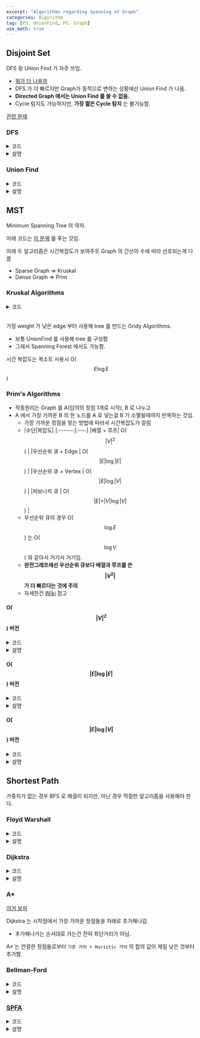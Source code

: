 ```yaml
---
excerpt: "Algorithms regarding Spanning of Graph"
categories: Algorithm
tag: [PS. UnionFind, PS. Graph]
use_math: true
---
```


## Disjoint Set

DFS 랑 Union Find 가 자주 쓰임.
+ [뭐가 더 나을까](https://stackoverflow.com/questions/28398101/union-find-or-dfs-which-one-is-better-to-find-connected-component)
+ DFS 가 더 빠르지만 Graph가 동적으로 변하는 상황에선 Union Find 가 나음.
+ __Directed Graph 에서는 Union Find 를 쓸 수 없음.__
+ Cycle 탐지도 가능하지만, __가장 짧은 Cycle 탐지__ 는 불가능함.

[관련 문제](https://www.acmicpc.net/submit/9466/40529687)

### DFS

<details> 
<summary>코드</summary> 
{% highlight c++ %}

vector<int> lines[MAX_IN];
bool stTB[MAX_IN]; bool edTB[MAX_IN];

void DFS(int cur)
{
	stTB[cur] = true;

	for (auto l : lines[cur])
	{
		if (!stTB[l])      // 방문한 노드가 아닐 때만 DFS() 를 함
			DFS(l);
		else if (!edTB[l]) // 현재 노드에서 탐색이 안끝났는데 돌아왔다면 Cyle
			;// detect
	}
	
	edTB[cur] = true;      // 현재 노드에서의 탐색 완료
}

{% endhighlight c++ %}
</details>

<details> 
<summary>설명</summary>
<div markdown="1">
<br/>

O($$N$$) 에 끝나며 정적인 그래프에서 사용가능함.

한번 Visit 한 곳은 다시 DFS 를 돌지 않기 위해 체크를 해야함.
+ Birected Graph 의 경우는 방문체크로도 충분함.
  + ```visitTB[]``` 에 시작번호를 저장해서 같은 번호를 발견하면 Cycle.
  + 하지만 아래의 방법보다 4배 이상 메모리를 먹기 때문에 사용할 이유가 딱히 없음.
+ __Directed Graph 인 경우는 Visit 된 노드가 꼭 Cycle 을 보장하지 않음__ 
  + ```DFS()``` 에서 탐색 중에 재방분 될 시 Cycle 이 됨
  + ```stTB[] == true && edTB[] == false``` 의 조건이 바로 그것
+ Cycle 을 이루는 경로가 여러개가 존재한다면 __가장 짧은 Cycle 을 탐색하는건 보장되지 않음__

</div>
</details>


### Union Find

<details> 
<summary>코드</summary> 
{% highlight c++ %}

int rootTB[MAX_IN], rankTB[MAX_IN];
void Init(int n)
{
	for(int i = 0; i <=n; i++) rootTB[i] = i;
	fill(rankTB, rankTB+n+1, 0);
}

int Find(int a)
{
	if (rootTB[a] == a) return a;
	return rootTB[a] = Find(rootTB[a]);
}

bool Union(int from, int to)
{
	from = Find(from);
	to = Find(to);
	if (from == to) return false;
	if(rankTB[to] < rankTB[from]) swap(from, to);
	if(rankTB[to] == rankTB[from]) rankTB[to]++;
	rootTB[from] = to;
	return true;
}

{% endhighlight %}
</details>

<details> 
<summary>설명</summary>
<div markdown="1">
<br/>
시간복잡도는 $$M$$ 번의 연산에서의 총 시간복잡도에 대해서 증명하고, 여기에 $$M$$ 을 나눠 ```Union()``` 연산 당 Amortized Time Complexity 를 구함.

총 시간복잡도는 아래의 두 최적화를 모두 하면 O($$\alpha(N)$$), 모두 안하면 O($$N^2$$) 가 걸림.
+ Rank Optimization
  + Rank 가 합쳐진 Tree 의 최대 깊이를 의미함.
  + Append a root of shallow tree to a root of deeper one in ```Union()```.
  + 알고리즘 특성 상 최소 이진트리의 크기를 유지하게 되어 Amortized O($$\log{\mathrm{N}}$$) 을 만듬 
+ Path Compression
  + 각 정점의 ```rootTB[]``` 는 현재 구성한 Tree 의 Root 만을 저장시키는 것.
  + 이것만 사용시 O($$M\log(N)$$) 이라함. [SE](https://cs.stackexchange.com/questions/48649/complexity-of-union-find-with-path-compression-without-rank), [Prinston 수업 PPT](https://www.cs.princeton.edu/~wayne/kleinberg-tardos/pdf/UnionFind.pdf)
+ 자세한건 [Samsung SW 블로그](https://www.secmem.org/blog/2021/04/19/Union-Find-Time-Complexity-Proof/) , [Wiki](https://en.wikipedia.org/wiki/Disjoint-set_data_structure) 참고

+ 근데 둘다 하면 오버헤드 때문에 더 느려질 가능성이 커지고, 대체로 더 빠른 Path Compression 만 적용하는 경우가 많음.

</div>
</details>


## MST

Minimum Spanning Tree 의 약자. 

아래 코드는 [이 문제](https://www.acmicpc.net/problem/1197) 를 푸는 것임.

아래 두 알고리즘은 시간복잡도가 보여주듯 Graph 의 간선의 수에 따라 선호되는게 다름
+ Sparse Graph => Kruskal
+ Dense Graph => Prim

### Kruskal Algorithms 

<details> 
<summary>코드</summary> 

{% highlight c++ %}

int main()
{
	int v, e;
	cin >> v >> e;

	for (int i = 0; i < e; i++)
	{
		int a, b, c;
		cin >> a >> b >> c;
		lines[i] = { a, b, c };
	}
	sort(lines, lines + e, [](E& a, E& b) { return a.w < b.w; });
	
	int ans = 0;
	Init(v);
	for (int i = 0; i < e; i++)
		if (Union(lines[i].a, lines[i].b))
			ans += lines[i].w;
	cout << ans;
}

{% endhighlight %} 
</details>

<br/>

가장 weight 가 낮은 edge 부터 사용해 tree 를 만드는 Gridy Algorithms.
+ 보통 UnionFind 를 사용해 tree 를 구성함
+ 그래서 Spanning Forest 에서도 가능함.

시간 복잡도는 퀵소트 사용시 O($$E\log{E}$$)


### Prim's Algorithms

+ 작동원리는 Graph 를 A(임의의 정점 1개로 시작), B 로 나누고
+ A 에서 가장 가까운 B 의 한 노드를 A 로 넣는걸 B 가 소멸될때까지 반복하는 것임.
  + 가장 가까운 정점을 찾는 방법에 따라서 시간복잡도가 갈림
  + |수단|복잡도|
   |:------:|:---:|
    |배열 + 루프| O($$\vert V \vert ^ 2 $$) |
    |우선순위 큐 + Edge   | O($$\vert E \vert \log{\vert E \vert }$$) |
    |우선순위 큐 + Vertex | O($$\vert E \vert \log{\vert V \vert }$$) |
    |피보나치 큐               | O($$\vert E \vert + \vert V \vert \log{\vert V \vert }$$)  |   
  + 우선순위 큐의 경우 O($$\log{E}$$) 는 O($$\log{V}$$) 와 같아서 거기서 거기임.
  + __완전그래프에선 우선순위 큐보다 배열과 루프를 쓴 $$\vert V^2 \vert $$ 가 더 빠르다는 것에 주의__
  + 자세한건 [Wiki](https://en.wikipedia.org/wiki/Prim%27s_algorithm#Time_complexity) 참고

#### O($$\vert V \vert ^2 $$) 버전

<details> 
<summary>코드</summary> 
{% highlight c++ %}

struct E { int d, w; };
vector<E> lines[100001]; int prim[100001]; 
bool bSelected[100001];

int main()
{
	fastio;

	int v, e;
	cin >> v >> e;
	
	for (int i = 0; i < e; i++)
	{
		int a, b, c;
		cin >> a >> b >> c;
		lines[a].push_back({ b, c });
		lines[b].push_back({ a, c });
	}
	
	fill(prim, prim + v+1, 1e9); 
	prim[1] = 0;
	
	int ans = 0;
	for (int i = 1; i <= v; i++)
	{
		int cur = -1, min_w = 1e9;
		for (int j = 1; j <= v; j++)
		{
			if (!bSelected[j] && min_w > prim[j])
			{
				cur = j; 
				min_w = prim[j];
			}
		}
		if (cur < 0) break; // not spanning
		ans += min_w;
		bSelected[cur] = true;
		for (auto& l : lines[cur])
			prim[l.d] = min(prim[l.d], l.w);
	}
	cout << ans;
}

{% endhighlight %}
</details>

<details> 
<summary>설명</summary>
<div markdown="1">
<br/>
완전 그래프에 가까울수록 큐를 쓰는 버전보다 이 버전이 더 빠름에 주의하자.
</div>
</details>

#### O($$\vert E \vert \log{\vert E \vert }$$) 버전

<details> 
<summary>코드</summary> 
{% highlight c++ %}

struct E { int d, w; };
namespace std {

	template<> struct greater<E> {
		bool operator()(const E& a, const E& b) const { return a.w > b.w; }
	};
}
vector<E> lines[100001];
bool bSelected[100001];

int main()
{
	int v, e;
	cin >> v >> e;

	int a, b, c;
	for (int i = 0; i < e; i++)
	{
		cin >> a >> b >> c;
		lines[a].push_back({ b, c });
		lines[b].push_back({ a, c });
	}
	
	int ans = 0;
	priority_queue<E, vector<E>, greater<E>> q; q.push({ 1, 0 });
	for (int i = 1; i <= v; i++)  // 최대 갯수만큼 합쳤으면 q 비우기 생략용
	{
		while (!q.empty())
		{			
			if (bSelected[q.top().d]) {   // q 에 이전 vertex 의 edge 들이 있어 필수
				q.pop(); 
				continue;
			}
			bSelected[q.top().d] = true;
			ans += q.top().w;
			for (auto& l : lines[q.top().d])
				if (!bSelected[l.d])  // 없어도 되는데 약간 느려짐
					q.push(l);
		}
		// not spanning
	}
	cout << ans;
}

{% endhighlight %}
</details>

<details> 
<summary>설명</summary>
<div markdown="1">
<br/>
Min Priority Queue 에 Edge 를 저장함
+ 선택된 vertex 마다 priority queue 에 연결된 edge 를 넣음.
+ queue 의 값을 꺼내면서 지금까지 합치지 않은 가장 가까운 vertex 를 추가함.

사소한 팁으로
+ 이때 이전 vertex 에서 넣은 edge 가 __계속 누적되기 때문에__ 중복여부를 꼭 체크해야함.
+ edge 를 넣을때 중복여부를 체크하면 약간 빨라짐.
+ 정점 수만큼 루프를 도는건 priority queue 에  남은걸 다 비울 필요 없게하는 용도임.

시간복잡도는 queue 를 완전히 비우고, edge 를 넣을 때 중복여부를 체크하지 않는다면, $$\vert E \vert$$ 번 queue 에서 넣고 빼야함. 그러므로 O($$\vert E \vert \log{\vert E \vert }$$)
</div>
</details>


#### O($$\vert E \vert \log{\vert V \vert }$$) 버전


<details> 
<summary>코드</summary> 
{% highlight c++ %}

PQ<int, MAX_IN> q;

int main()
{
	int v, e;
	cin >> v >> e;

	int a, b, c;
	for (int i = 0; i < e; i++)
	{
		cin >> a >> b >> c;
		lines[a].push_back({ b, c });
		lines[b].push_back({ a, c });
	}
	
	for (int i = 0; i < v; i++) q.Push(10000000);  // 모든 정점을 미리 넣어놓음
	q.keys[1].v = 0; q.DecreaseKey(q.keys[1]);  // 정점 하나만 갈수 있도록 해놓음
	
	int ans = 0;
	while (!q.Empty())  // 넣는건 없고 빼는것만 있어 v 번 반복.
	{
		int cur = q.TopKey();
		ans += q.Pop();
		for (auto& l : lines[cur])
		{
			q.keys[l.d].v = min(q.keys[l.d].v, l.w);   // 선택된 정점의 간선으로 연결된 정점의 비용을 업데이트 후
			q.DecreaseKey(q.keys[l.d]);   // 우선순위 큐를 업데이트
		}
	}
	
	cout << ans;
}

{% endhighlight %}
</details>

<details> 
<summary>설명</summary>
<div markdown="1">
<br/>
```PQ``` 는 [여기](https://mona04.github.io/posts/algorithm/algorithms%20concept/Priority-Queue/) 에서 ```DecreaseKey()``` 를 하도록 Max -> Min 으로 교체한 것임.

시간복잡도 설명은 [유튜브](https://youtu.be/-2sDU5kmkNE) 에서 잘 설명해줌.
+ Min Priority Queue 에 Vertex 를 넣고, 하나 빼고 대응되는 Weight 를 최대로 넣어 초기화.
+ Queue 가 빌 때까지 가장 가까운 정점을 꺼내고,
+ 여기와 연결된 간선의 가중치가 기존보다 더 작으면 ```DecreaseKey()``` 함.
+ 모든 간선에 대해서 ```DecreaseKey()``` 를 수행하므로 O($$\vert E \vert \times \log{\vert V \vert}$$) 가 됨.
+ Queue 내에 공간을 전의 방법보다 덜먹는다는게 장점? 

</div>
</details>

## Shortest Path

가중치가 없는 경우 BFS 로 해결이 되지만, 아닌 경우 적절한 알고리즘을 사용해야 한다.

### Floyd Warshall 

<details> 
<summary>코드</summary> 
{% highlight c++ %}

fill(dp[0], dp[100] + 101, 100000000);

... // dp[s][e] = weight of Edge(s, e);

for(int d = 1; d <= n; d++)
	for(int s = 1; s <= n; s++)
		for (int e = 1; e <= n; e++)
			if (dp[s][e] > dp[s][d] + dp[d][e])
				dp[s][e] = dp[s][d] + dp[d][e];

{% endhighlight c++ %}
</details>

<details> 
<summary>설명</summary>
<div markdown="1">
<br/>
모든 가능한 경로에 대해서 가장 짧은 비용을 얻어냄.
+ 경로추적은 ```dp[s][e]``` 를 업데이트 시 ```d``` 값을 넣어주면 됨.
+ 이후 DFS 를 Inorder 로 해주면 됨.

시간복잡도는 O($$\vert N^3 \vert $$) 가 자명함

</div>
</details>


### Dijkstra

<details> 
<summary>코드</summary> 
{% highlight c++ %}

struct E { int d, w; };
namespace std {

	template<> struct greater<E> {
		bool operator()(const E& a, const E& b) const { return a.w > b.w; }
	};
}

vector<E> lines[MAX_IN]; 
int dp[MAX_IN];
int n; // vertex number

void Dijkstra(int start)
{
	fill(dp, dp + n + 1, 1e9);
	priority_queue<E, vector<E>, greater<E>> q;
	dp[start] = 0; q.push({start, 0});

	while (!q.empty())
	{
		E cur = q.top(); q.pop();
		if (dp[cur.d] < cur.w) continue;  // out of updated edge
		for (E& l : lines[cur.d])
		{
			if (dp[cur.d] + l.w < dp[l.d])
			{
				dp[l.d] = dp[cur.d] + l.w;
				q.push({ l.d, dp[l.d] });
			}
		}
	}
}

{% endhighlight c++ %}
</details>

<details> 
<summary>설명</summary>
<div markdown="1">
<br/>

Dijkstra 를 수행하면 시작점으로부터 __나머지 모든 정점에 대한 거리가 구해짐__

작동 방법은 Gridy + DP 가 같이 사용됨
+ 시작점을 제외한 모든 점까지의 거리( ```dp[]``` )를 무한대로 지정함
+ 방문하지 않은 모든 정점 중에서 가까운 정점 ```s``` 을 남은 정점이 없을 때까지 선택함. 
  +  ```s``` 와 연결된 정점 ```t``` 마다,  ```dp[t] = min(dp[t], dp[s] + weight of s->t )``` 를 수행함.
  + 그러면 ```dp``` 는 지금까지 방문한 정점들에 대해서 나머지 정점들의 가장 짧은 길이를 저장하고 있음. 이 중 가장 가까운 정점은 지금까지 선택된 정점 다음으로 가까운 정점이 되며 Gridy 를 반복하게 됨.

가까운 정점 ```s``` 를 선택하는 방법을 최적화 하는 과정에서 Prim's Algorithms 과 같은 이슈를 가짐.
+ 위 코드는 Priority Queue 에서 현재까지 연결된 모든 간선을 관리한 것.
+  위에서 살펴보았듯 Priority Queue 에서 모든 정점을 관리하며 ```DecreaseKey()``` 를 수행할 수도 있음.

</div>
</details>

### A*

[이거 보자](http://www.gisdeveloper.co.kr/?p=3897)

Dijkstra 는 시작점에서 가장 가까운 정점들을 차례로 추가해나감.
+ 추가해나가는 순서대로 가는건 전혀 최단거리가 아님.

A* 는 연결한 정점들로부터  ```기존 거리 + Huristic 거리``` 의 합의 값이 제일 낮은 것부터 추가함.

### Bellman-Ford

<details> 
<summary>코드</summary> 
{% highlight c++ %}

struct E { int d, w; };

vector<E> lines[501];
int n; // vertex number

const int MAX_IN = 501;
long long distTB[MAX_IN];

bool bellman(int start) 
{
	fill(distTB, distTB + n + 1, 1e9);
	distTB[start] = 0;
	bool updated = false;
	for (int i = 0; i < n; i++)
	{
		updated = false;
		for (int s = 1; s <= n; s++) 
		{
			if (distTB[s] == 1e9) continue;
			for (auto& l : lines[s]) 
				if (distTB[l.d] > distTB[s] + l.w) 
				{
					distTB[l.d] = distTB[s] + l.w; // edge relaxation
					updated = true;
				}
		}
		if (updated == false) break;
	}
	return updated != true;
}

{% endhighlight c++ %}
</details>

<details> 
<summary>설명</summary>
<div markdown="1">
<br/>

다익스트라에서는 사이클 내의 거리가 음수가 되면 무한루프를 돌게된다. 벨만 포드 알고리즘은 그렇지 않으며 그러한 사이클을 탐지해낼 수도 있다. 

아이디어는 Edge Relaxation 이 가능한 경우의 수가 최대 $$V-1$$ 번이 정상적이고 그 이상이 되면 무한루프라는 것이다. 왜냐하면 다른 정점을 경유해서 거리가 변할 수 있는 경우의 수는 정점 간 간선의 갯수이기 때문이다. 그래서 정점을 점차 추가하면서 추가된 정점과 연결된 모든 간선에 대해서 Edge Relaxation 을 하고, 마지막으로 정점을 추가했을 때도 Edge Relaxation 이 일어나면 Cycle 이라고 알린다.

시간복잡도는 $$O(\vert V \vert \vert E \vert)$$ 이다.

</div>
</details>


### [SPFA](https://en.wikipedia.org/wiki/Shortest_Path_Faster_Algorithm)

<details> 
<summary>코드</summary> 
{% highlight c++ %}

struct E { int d, w; };
vector<E> lines[501];
int n; // vertex number

const int MAX_IN = 501;
bool inQ[MAX_IN]; 
long long distTB[MAX_IN], visitTB[MAX_IN];

bool SPFA(int start) 
{
	fill(distTB, distTB + n+1, 1e9);
	queue<int> q;

	q.push(start);  inQ[start] = true;
	distTB[start] = 0; visitTB[start]++;
	
	while (!q.empty()) {
		int cur = q.front(); q.pop(); inQ[cur] = false;
	
		for (auto& l : lines[cur]) 
		{
			if (distTB[l.d] > distTB[cur] + l.w) 
			{
				distTB[l.d] = distTB[cur] + l.w;  // edge relaxation
				if (!inQ[l.d]) {
					q.push(l.d); inQ[l.d] = true;
					if (++visitTB[l.d] >= n)
						return false;
				}
			}
		}
	}
	
	return true;
}

{% endhighlight c++ %}
</details>

<details> 
<summary>설명</summary>
<div markdown="1">
<br/>

벨만포드 알고리즘의 빠른버전. 최악의 시간복잡도는 $$O(\vert V \vert \vert E \vert)$$ 으로 동일하지만 평균 시간복잡도가 실험 결과 상  $$O(\vert E \vert)$$ 이라고 한다. 위키가 그렇게 어려운 내용도 없으니 한번 읽어보자.

</div>
</details>



<br/>